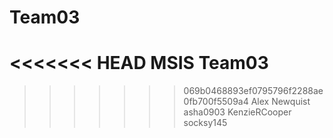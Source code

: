 # Team03
<<<<<<< HEAD
MSIS
Team03
=======
>>>>>>> 069b0468893ef0795796f2288ae0fb700f5509a4
Alex Newquist
asha0903
KenzieRCooper
socksy145